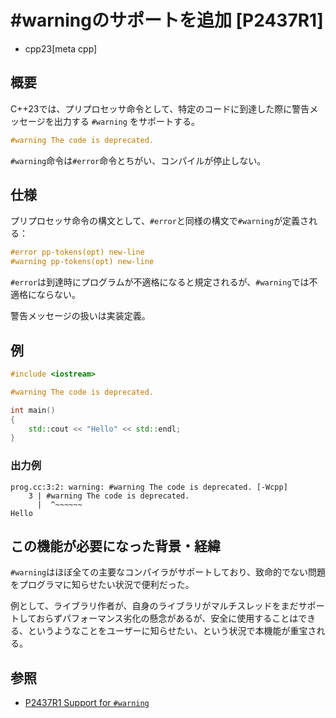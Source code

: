 # #warningのサポートを追加 [P2437R1]
* cpp23[meta cpp]

## 概要
C++23では、プリプロセッサ命令として、特定のコードに到達した際に警告メッセージを出力する `#warning` をサポートする。

```cpp
#warning The code is deprecated.
```

`#warning`命令は`#error`命令とちがい、コンパイルが停止しない。


## 仕様

プリプロセッサ命令の構文として、`#error`と同様の構文で`#warning`が定義される：

```cpp
#error pp-tokens(opt) new-line
#warning pp-tokens(opt) new-line
```

`#error`は到達時にプログラムが不適格になると規定されるが、`#warning`では不適格にならない。

警告メッセージの扱いは実装定義。


## 例
```cpp example
#include <iostream>

#warning The code is deprecated.

int main()
{
    std::cout << "Hello" << std::endl;
}
```

### 出力例
```
prog.cc:3:2: warning: #warning The code is deprecated. [-Wcpp]
    3 | #warning The code is deprecated.
      |  ^~~~~~~
Hello
```


## この機能が必要になった背景・経緯
`#warning`はほぼ全ての主要なコンパイラがサポートしており、致命的でない問題をプログラマに知らせたい状況で便利だった。

例として、ライブラリ作者が、自身のライブラリがマルチスレッドをまだサポートしておらずパフォーマンス劣化の懸念があるが、安全に使用することはできる、というようなことをユーザーに知らせたい、という状況で本機能が重宝される。


## 参照
- [P2437R1 Support for `#warning`](https://www.open-std.org/jtc1/sc22/wg21/docs/papers/2022/p2437r1.pdf)
